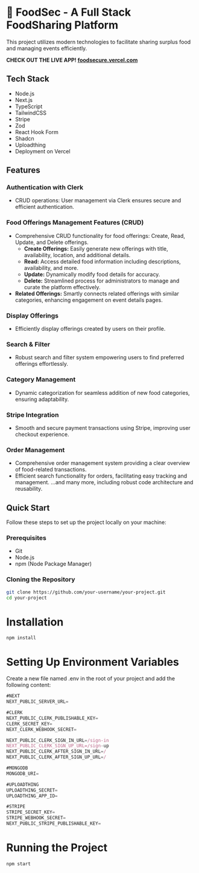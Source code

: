 # 🍲 FoodSec - A Full Stack FoodSharing Platform

This project utilizes modern technologies to facilitate sharing surplus food and managing events efficiently.

**CHECK OUT THE LIVE APP! <a href="https://foodsecure.vercel.com">foodsecure.vercel.com</a>**

## Tech Stack

- Node.js
- Next.js
- TypeScript
- TailwindCSS
- Stripe
- Zod
- React Hook Form
- Shadcn
- Uploadthing
- Deployment on Vercel

## Features

### Authentication with Clerk
- CRUD operations: User management via Clerk ensures secure and efficient authentication.

### Food Offerings Management Features (CRUD)
- Comprehensive CRUD functionality for food offerings: Create, Read, Update, and Delete offerings.
  - **Create Offerings:** Easily generate new offerings with title, availability, location, and additional details.
  - **Read:** Access detailed food information including descriptions, availability, and more.
  - **Update:** Dynamically modify food details for accuracy.
  - **Delete:** Streamlined process for administrators to manage and curate the platform effectively.
- **Related Offerings:** Smartly connects related offerings with similar categories, enhancing engagement on event details pages.

### Display Offerings
- Efficiently display offerings created by users on their profile.

### Search & Filter
- Robust search and filter system empowering users to find preferred offerings effortlessly.

### Category Management
- Dynamic categorization for seamless addition of new food categories, ensuring adaptability.

### Stripe Integration
- Smooth and secure payment transactions using Stripe, improving user checkout experience.

### Order Management
- Comprehensive order management system providing a clear overview of food-related transactions.
- Efficient search functionality for orders, facilitating easy tracking and management.
...and many more, including robust code architecture and reusability.

## Quick Start

Follow these steps to set up the project locally on your machine:

### Prerequisites
- Git
- Node.js
- npm (Node Package Manager)

### Cloning the Repository
```bash
git clone https://github.com/your-username/your-project.git
cd your-project
```

# Installation

```npm install```

# Setting Up Environment Variables
Create a new file named .env in the root of your project and add the following content:
```js
#NEXT
NEXT_PUBLIC_SERVER_URL=

#CLERK
NEXT_PUBLIC_CLERK_PUBLISHABLE_KEY=
CLERK_SECRET_KEY=
NEXT_CLERK_WEBHOOK_SECRET=

NEXT_PUBLIC_CLERK_SIGN_IN_URL=/sign-in
NEXT_PUBLIC_CLERK_SIGN_UP_URL=/sign-up
NEXT_PUBLIC_CLERK_AFTER_SIGN_IN_URL=/
NEXT_PUBLIC_CLERK_AFTER_SIGN_UP_URL=/

#MONGODB
MONGODB_URI=

#UPLOADTHING
UPLOADTHING_SECRET=
UPLOADTHING_APP_ID=

#STRIPE
STRIPE_SECRET_KEY=
STRIPE_WEBHOOK_SECRET=
NEXT_PUBLIC_STRIPE_PUBLISHABLE_KEY=
```

# Running the Project
```js
npm start
```
